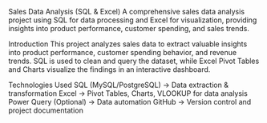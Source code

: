 Sales Data Analysis (SQL & Excel)
A comprehensive sales data analysis project using SQL for data processing and Excel for visualization, providing insights into product performance, customer spending, and sales trends.

Introduction
This project analyzes sales data to extract valuable insights into product performance, customer spending behavior, and revenue trends. SQL is used to clean and query the dataset, while Excel Pivot Tables and Charts visualize the findings in an interactive dashboard.

Technologies Used
SQL (MySQL/PostgreSQL) → Data extraction & transformation
Excel → Pivot Tables, Charts, VLOOKUP for data analysis
Power Query (Optional) → Data automation
GitHub → Version control and project documentation
